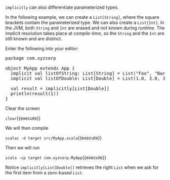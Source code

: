 `implicitly` can also differentiate parameterized types.

In the following example, we can create a `List[String]`, where the square brackets contain the parameterized type.  We can also create a `List[Int]`.  In the JVM, both `String` and `Int` are erased and not known during _runtime_. The implicit resolution takes place at _compile-time_, so the `String` and the `Int` are still known and are distinct.

Enter the following into your editor:

<pre class="file" data-filename="src/MyApp.scala" data-target="replace">
package com.xyzcorp

object MyApp extends App {
  implicit val listOfString: List[String] = List("Foo", "Bar", "Baz")
  implicit val listOfDouble: List[Double] = List(1.0, 2.0, 3.0)

  val result = implicitly[List[Double]]
  println(result(1))
}
</pre>

Clear the screen

`clear`{{execute}}

We will then compile

`scalac -d target src/MyApp.scala`{{execute}}

Then we will run

`scala -cp target com.xyzcorp.MyApp`{{execute}}

Notice `implicitly[List[Double]]` retrieves the right `List` when we ask for the first item from a zero-based `List`.

